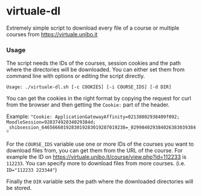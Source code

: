# virtuale-dl

Extremely simple script to download every file of a course or multiple courses from https://virtuale.unibo.it

### Usage

The script needs the IDs of the courses, session cookies and the path where the
directories will be downloaded. You can either set them from command line with
options or editing the script directly.
```
Usage: ./virtuale-dl.sh [-c COOKIES] [-i COURSE_IDS] [-d DIR]
```
You can get the cookies in the right format by copying the request for
curl from the browser and then getting the `Cookie:` part of the header.

Example: `"Cookie: ApplicationGatewayAffinity=02138802938409f092;
MoodleSession=92837492834029384d;
_shibsession_6465666019283019283019287019238=_029984029384026383039384"`

For the `COURSE_IDS` variable use one or more IDs of the courses you want to
download files from, you can get them from the URL of the course. For example
the ID on https://virtuale.unibo.it/course/view.php?id=112233 is `112233`. 
You can specify more to download files from more courses. (i.e. `ID="112233 223344"`)

Finally the `DIR` variable sets the path where the downloaded directories will be stored.

